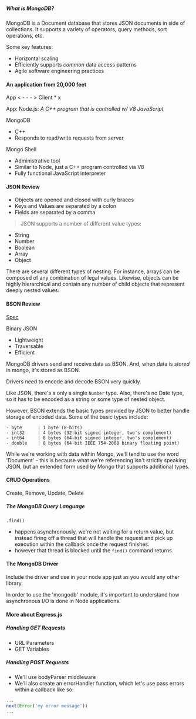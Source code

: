##### What is MongoDB?

MongoDB is a Document database that stores JSON documents in side of collections. It supports a variety of operators, query methods, sort operations, etc.

Some key features:
- Horizontal scaling
- Efficiently supports _common_ data access patterns
- Agile software engineering practices

#### An application from 20,000 feet

App < - - - > Client * x

App: Node.js: *A C++ program that is controlled w/ V8 JavaScript*

MongoDB
- C++
- Responds to read/write requests from server

Mongo Shell
- Administrative tool
- Similar to Node, just a C++ program controlled via V8
- Fully functional JavaScript interpreter

#### JSON Review

- Objects are opened and closed with curly braces
- Keys and Values are separated by a colon
- Fields are separated by a comma

> JSON supports a number of different value types:
- String
- Number
- Boolean
- Array
- Object

There are several different types of nesting. For instance, arrays can be composed of any combination of legal values. Likewise, objects can be highly hierarchical and contain any number of child objects that represent deeply nested values.

#### BSON Review

[Spec](http://bsonspec.org)

Binary JSON
- Lightweight
- Traversable
- Efficient

MongoDB drivers send and receive data as BSON. And, when data is _stored_ in mongo, it's stored as BSON.

Drivers need to encode and decode BSON very quickly.

Like JSON, there's a only a single `Number` type. Also, there's no Date type, so it has to be encoded as a string or some type of nested object.

However, BSON extends the basic types provided by JSON to better handle storage of encoded data. Some of the basic types include:

```
- byte      | 1 byte (8-bits)
- int32     | 4 bytes (32-bit signed integer, two's complement)
- int64     | 8 bytes (64-bit signed integer, two's complement)
- double    | 8 bytes (64-bit IEEE 754-2008 binary floating point)
```

While we're working with data within Mongo, we'll tend to use the word 'Document' - this is because what we're referencing isn't strictly speaking JSON, but an extended form used by Mongo that supports additional types.

#### CRUD Operations

Create, Remove, Update, Delete

##### The MongoDB Query Language

`.find()`

- happens asynchronously, we're not waiting for a return value, but instead
firing off a thread that will handle the request and pick up execution within
the callback once the request finishes.
- however that thread is blocked until the `find()` command returns.


#### The MongoDB Driver

Include the driver and use in your node app just as you would any other library.

In order to use the 'mongodb' module, it's important to understand how
asynchronous I/O is done in Node applications.

#### More about Express.js

##### Handling GET Requests

- URL Parameters
- GET Variables


##### Handling POST Requests

- We'll use bodyParser middleware
- We'll also create an errorHandler function, which let's use pass errors
within a callback like so:
```js
...
next(Error('my error message'))
...
```
